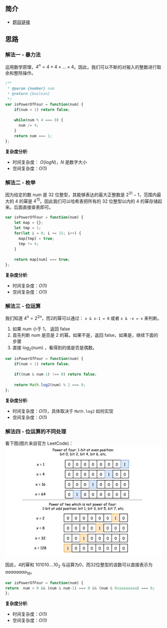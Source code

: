  
 
 
## 简介
- [题目链接](https://leetcode-cn.com/problems/power-of-four/)

## 思路
### 解法一 - 暴力法
运用数学原理，$4^n = 4 \times 4 \times ... \times 4$。因此，我们可以不断的对输入的整数进行取余和整除操作。

``` javascript
/**
 * @param {number} num
 * @return {boolean}
 */
var isPowerOfFour = function(num) {
    if(num < 1) return false;

    while(num % 4 === 0) {
      num /= 4;
    }
    return num === 1;
};
```

**复杂度分析**:
- 时间复杂度： $O(logN)$，$N$ 是数字大小
- 空间复杂度：$O(1)$

### 解法二 - 枚举
因为给定的数 num 是 32 位整型，其能够表达的最大正整数是 $2^{31}-1$，范围内最大的 4 的幂是 $4^{15}$。因此我们可以哈希表把所有的 32 位整型以内的 4 的幂存储起来。后面直接查表即可。

```javascript
var isPowerOfFour = function(num) {
    let map = {};
    let tmp = 1;
    for(let i = 0; i <= 15; i++) {
      map[tmp] = true;
      tmp *= 4;
    }

    return map[num] === true;  
};
```

**复杂度分析**:
- 时间复杂度：$O(1)$
- 空间复杂度：$O(1)$

### 解法三 - 位运算
我们知道 $4^n = 2^{2n}$，而2的幂可以通过：
`x & x-1 = 0` 或者 `x & -x = x` 来判断。

1. 如果 num 小于 1， 返回 false
2. 首先判断 num 是否是 2 的幂。如果不是，返回 false，如果是，继续下面的步骤
3. 直接 $\log_2(num)$ ，看得到的值是否是偶数。

```javascript
var isPowerOfFour = function(num) {
    if(num < 1) return false;

    if((num & num-1) !== 0) return false;

    return Math.log2(num) % 2 === 0;
};
```

**复杂度分析**:
- 时间复杂度：$O(1)$，具体取决于 `Math.log2` 如何实现
- 空间复杂度：$O(1)$


### 解法四 - 位运算的不同处理
看下图(图片来自官方 LeetCode)：
![342-1](images/342-1.jpg)

因此，4的幂和 $101010....10_2$ 与运算为0，而32位整型的该数可以直接表示为 $aaaaaaaa_{16}$。

```javascript
var isPowerOfFour = function(num) {
return  num > 0 && (num & num-1) === 0 && (num & 0xaaaaaaaa) === 0;
};
```

**复杂度分析**:
- 时间复杂度：$O(1)$
- 空间复杂度：$O(1)$